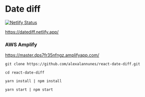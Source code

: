 # Date diff

[![Netlify Status](https://api.netlify.com/api/v1/badges/352fda12-39dd-49d0-84ac-deaea06779b5/deploy-status)](https://datediff.netlify.app/)


https://datediff.netlify.app/


### AWS Amplify
https://master.dps7fr35nfngz.amplifyapp.com/

`git clone https://github.com/alexalannunes/react-date-diff.git`

`cd react-date-diff`

`yarn install | npm install`

`yarn start | npm start`
